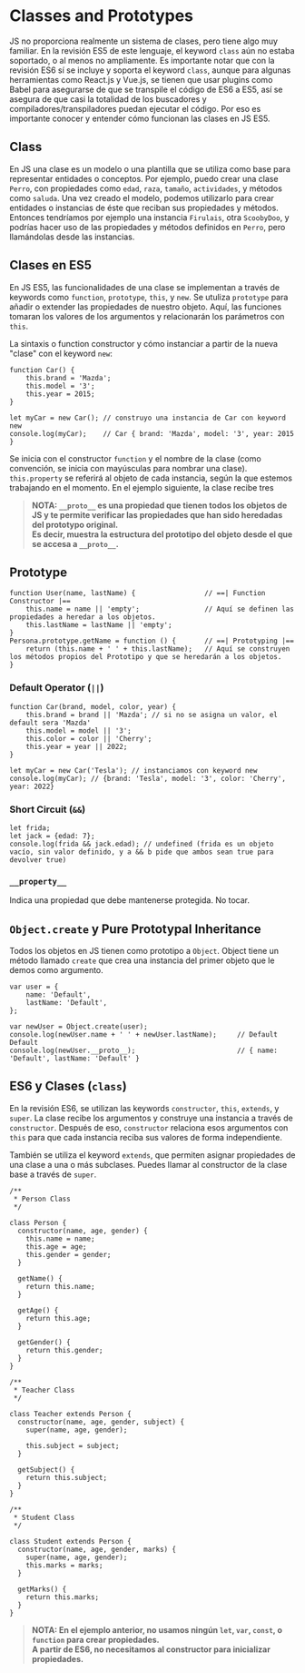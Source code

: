 # Classes and Prototypes

JS no proporciona realmente un sistema de clases, pero tiene algo muy familiar. En la revisión ES5 de este lenguaje, el keyword `class` aún no estaba soportado, o al menos no ampliamente. Es importante notar que con la revisión ES6 sí se incluye y soporta el keyword `class`, aunque para algunas herramientas como React.js y Vue.js, se tienen que usar plugins como Babel para asegurarse de que se transpile el código de ES6 a ES5, así se asegura de que casi la totalidad de los buscadores y compiladores/transpiladores puedan ejecutar el código. Por eso es importante conocer y entender cómo funcionan las clases en JS ES5.

## Class

En JS una clase es un modelo o una plantilla que se utiliza como base para representar entidades o conceptos. Por ejemplo, puedo crear una clase `Perro`, con propiedades como `edad`, `raza`, `tamaño`, `actividades`, y métodos como `saluda`. Una vez creado el modelo, podemos utilizarlo para crear entidades o instancias de éste que reciban sus propiedades y métodos. Entonces tendríamos por ejemplo una instancia `Firulais`, otra `ScoobyDoo`, y podrías hacer uso de las propiedades y métodos definidos en `Perro`, pero llamándolas desde las instancias.

## Clases en ES5

En JS ES5, las funcionalidades de una clase se implementan a través de keywords como `function`, `prototype`, `this`, y `new`. Se utuliza `prototype` para añadir o extender las propiedades de nuestro objeto. Aquí, las funciones tomaran los valores de los argumentos y relacionarán los parámetros con `this`.

La sintaxis o function constructor y cómo instanciar a partir de la nueva "clase" con el keyword `new`:

```
function Car() {
    this.brand = 'Mazda';
    this.model = '3';
    this.year = 2015;
}

let myCar = new Car(); // construyo una instancia de Car con keyword new
console.log(myCar);    // Car { brand: 'Mazda', model: '3', year: 2015 }
```

Se inicia con el constructor `function` y el nombre de la clase (como convención, se inicia con mayúsculas para nombrar una clase). `this.property` se referirá al objeto de cada instancia, según la que estemos trabajando en el momento. En el ejemplo siguiente, la clase recibe tres 

> __NOTA: `__proto__` es una propiedad que tienen todos los objetos de JS y te permite verificar las propiedades que han sido heredadas del prototypo original.  
> Es decir, muestra la estructura del prototipo del objeto desde el que se accesa a `__proto__`.__


## Prototype

```
function User(name, lastName) {                 // ==| Function Constructor |==
    this.name = name || 'empty';                // Aquí se definen las propiedades a heredar a los objetos.
    this.lastName = lastName || 'empty';
}
Persona.prototype.getName = function () {       // ==| Prototyping |==
    return (this.name + ' ' + this.lastName);   // Aquí se construyen los métodos propios del Prototipo y que se heredarán a los objetos.
}
```

### Default Operator (`||`)

```
function Car(brand, model, color, year) {
    this.brand = brand || 'Mazda'; // si no se asigna un valor, el default sera 'Mazda'
    this.model = model || '3';
    this.color = color || 'Cherry';
    this.year = year || 2022;
}

let myCar = new Car('Tesla'); // instanciamos con keyword new
console.log(myCar); // {brand: 'Tesla', model: '3', color: 'Cherry', year: 2022}
```

### Short Circuit (`&&`)

```
let frida;
let jack = {edad: 7};
console.log(frida && jack.edad); // undefined (frida es un objeto vacío, sin valor definido, y a && b pide que ambos sean true para devolver true)
```

### `__property__`

Indica una propiedad que debe mantenerse protegida. No tocar.


## `Object.create` y Pure Prototypal Inheritance

Todos los objetos en JS tienen como prototipo a `Object`. Object tiene un método llamado `create` que crea una instancia del primer objeto que le demos como argumento.

```
var user = {
    name: 'Default',
    lastName: 'Default',
};

var newUser = Object.create(user);
console.log(newUser.name + ' ' + newUser.lastName);     // Default Default
console.log(newUser.__proto__);                         // { name: 'Default', lastName: 'Default' }
```

## ES6 y Clases (`class`)

En la revisión ES6, se utilizan las keywords `constructor`, `this`, `extends`, y `super`. La clase recibe los argumentos y construye una instancia a través de `constructor`. Después de eso, `constructor` relaciona esos argumentos con `this` para que cada instancia reciba sus valores de forma independiente.

También se utiliza el keyword `extends`, que permiten asignar propiedades de una clase a una o más subclases. Puedes llamar al constructor de la clase base a través de `super`.

```
/**
 * Person Class
 */

class Person {
  constructor(name, age, gender) {
    this.name = name;
    this.age = age;
    this.gender = gender;
  }

  getName() {
    return this.name;
  }

  getAge() {
    return this.age;
  }

  getGender() {
    return this.gender;
  }
}

/**
 * Teacher Class
 */

class Teacher extends Person {
  constructor(name, age, gender, subject) {
    super(name, age, gender);

    this.subject = subject;
  }

  getSubject() {
    return this.subject;
  }
}

/**
 * Student Class
 */

class Student extends Person {
  constructor(name, age, gender, marks) {
    super(name, age, gender);
    this.marks = marks;
  }

  getMarks() {
    return this.marks;
  }
}
```

> __NOTA: En el ejemplo anterior, no usamos ningún `let`, `var`, `const`, o `function` para crear propiedades.  
> A partir de ES6, no necesitamos al constructor para inicializar propiedades.__ 